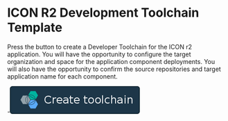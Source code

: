 # ICON R2 Development Toolchain Template

Press the button to create a Developer Toolchain for the ICON r2 application.  You will have the opportunity to configure the target organization and space for the application component deployments.  You will also have the opportunity to confirm the source repositories and target application name for each component.

-[![Deploy To Bluemix](button.png)](https://console.ehealthontario.ca-east.bluemix.net/devops/setup/deploy/?repository=https%3A//github.com/Shifeng-ON/icon-deploy-two-domain)
